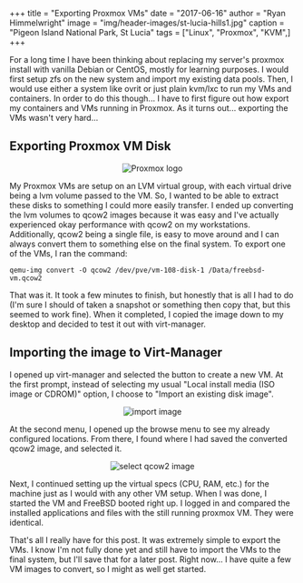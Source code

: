 +++
title    = "Exporting Proxmox VMs"
date     = "2017-06-16"
author   = "Ryan Himmelwright"
image    = "img/header-images/st-lucia-hills1.jpg"
caption  = "Pigeon Island National Park, St Lucia"
tags     = ["Linux", "Proxmox", "KVM",]
+++

For a long time I have been thinking about replacing my server's proxmox install with vanilla Debian or CentOS, mostly for learning purposes. I would first setup zfs on the new system and import my existing data pools. Then, I would use either a system like ovrit or just plain kvm/lxc to run my VMs and containers. In order to do this though... I have to first figure out how export my containers and VMs running in Proxmox. As it turns out... exporting the VMs wasn't very hard...

<!--more-->

## Exporting Proxmox VM Disk

<center>
<img alt="Proxmox logo" src="../../img/posts/exporting-proxmox-vms/proxmox-logo.png" style="max-width: 100%;"/>
</center>

My Proxmox VMs are setup on an LVM virtual group, with each virtual drive being a lvm volume passed to the VM. So, I wanted to be able to extract these disks to something I could more easily transfer. I ended up converting the lvm volumes to qcow2 images because it was easy and I've actually experienced okay performance with qcow2 on my workstations. Additionally, qcow2 being a single file, is easy to move around and I can always convert them to something else on the final system. To export one of the VMs, I ran the command:

```
qemu-img convert -O qcow2 /dev/pve/vm-108-disk-1 /Data/freebsd-vm.qcow2
```
That was it. It took a few minutes to finish, but honestly that is all I had to do (I'm sure I should of taken a snapshot or something then copy that, but this seemed to work fine). When it completed, I copied the image down to my desktop and decided to test it out with virt-manager.

## Importing the image to Virt-Manager

I opened up virt-manager and selected the button to create a new VM. At the first prompt, instead of selecting my usual "Local install media (ISO image or CDROM)" option, I choose to "Import an existing disk image".

<center>
<img alt="import image" src="../../img/posts/exporting-proxmox-vms/import-image.png" style="max-width: 100%;"/>
</center>

At the second menu, I opened up the browse menu to see my already configured locations. From there, I found where I had saved the converted qcow2 image, and selected it.

<center>
<img alt="select qcow2 image" src="../../img/posts/exporting-proxmox-vms/select-qcow2-image.png" style="max-width: 100%;"/>
</center>

Next, I continued setting up the virtual specs (CPU, RAM, etc.) for the machine just as I would with any other VM setup. When I was done, I started the VM and FreeBSD booted right up. I logged in and compared the installed applications and files with the still running proxmox VM. They were identical.

That's all I really have for this post. It was extremely simple to export the VMs. I know I'm not fully done yet and still have to import the VMs to the final system, but I'll save that for a later post. Right now... I have quite a few VM images to convert, so I might as well get started.
